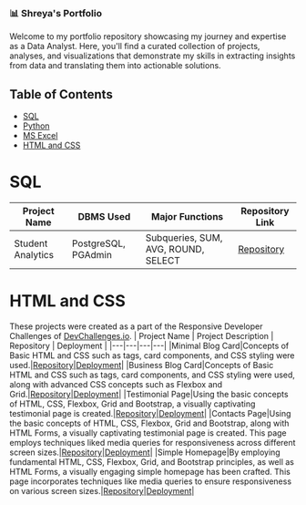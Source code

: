 ### 📊 Shreya's Portfolio
Welcome to my portfolio repository showcasing my journey and expertise as a Data Analyst. Here, you'll find a curated collection of projects, analyses, and visualizations that demonstrate my skills in extracting insights from data and translating them into actionable solutions.

## Table of Contents
- [SQL](#sql)
- [Python](#python)
- [MS Excel](#excel)
- [HTML and CSS](#html-and-css)

# SQL
| Project Name | DBMS Used | Major Functions |  Repository Link  |
|---|---|---|---|
| Student Analytics | PostgreSQL, PGAdmin | Subqueries, SUM, AVG, ROUND, SELECT | [Repository](https://github.com/shrek-28/student-analytics)

# HTML and CSS
These projects were created as a part of the Responsive Developer Challenges of [DevChallenges.io](https://devchallenges.io/path/responsive-web-developer).
| Project Name | Project Description | Repository |  Deployment |
|---|---|---|---|
|Minimal Blog Card|Concepts of Basic HTML and CSS such as tags, card components, and CSS styling were used.|[Repository](https://github.com/shrek-28/minimal-blog-card)|[Deployment](https://shrek-28.github.io/minimal-blog-card/)|
|Business Blog Card|Concepts of Basic HTML and CSS such as tags, card components, and CSS styling were used, along with advanced CSS concepts such as Flexbox and Grid.|[Repository](https://github.com/shrek-28/business-blog-card)|[Deployment](https://shrek-28.github.io/business-blog-card/)|
|Testimonial Page|Using the basic concepts of HTML, CSS, Flexbox, Grid and Bootstrap, a visually captivating testimonial page is created.|[Repository](https://github.com/shrek-28/testimonial-page)|[Deployment](https://shrek-28.github.io/testimonial-page/)|
|Contacts Page|Using the basic concepts of HTML, CSS, Flexbox, Grid and Bootstrap, along with HTML Forms, a visually captivating testimonial page is created. This page employs techniques liked media queries for responsiveness across different screen sizes.|[Repository](https://github.com/shrek-28/contacts-page)|[Deployment](https://shrek-28.github.io/contacts-page/)|
|Simple Homepage|By employing fundamental HTML, CSS, Flexbox, Grid, and Bootstrap principles, as well as HTML Forms, a visually engaging simple homepage has been crafted. This page incorporates techniques like media queries to ensure responsiveness on various screen sizes.|[Repository](https://github.com/shrek-28/simple-homepage)|[Deployment](https://shrek-28.github.io/simple-homepage/)|
